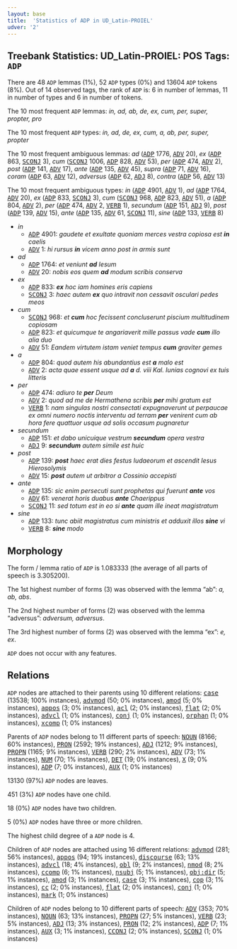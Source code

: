 ```yaml
---
layout: base
title:  'Statistics of ADP in UD_Latin-PROIEL'
udver: '2'
---
```


## Treebank Statistics: UD_Latin-PROIEL: POS Tags: `ADP`

There are 48 `ADP` lemmas (1%), 52 `ADP` types (0%) and 13604 `ADP` tokens (8%).
Out of 14 observed tags, the rank of `ADP` is: 6 in number of lemmas, 11 in number of types and 6 in number of tokens.

The 10 most frequent `ADP` lemmas: <em>in, ad, ab, de, ex, cum, per, super, propter, pro</em>

The 10 most frequent `ADP` types:  <em>in, ad, de, ex, cum, a, ab, per, super, propter</em>

The 10 most frequent ambiguous lemmas: <em>ad</em> (<tt><a href="la_proiel-pos-ADP.html">ADP</a></tt> 1776, <tt><a href="la_proiel-pos-ADV.html">ADV</a></tt> 20), <em>ex</em> (<tt><a href="la_proiel-pos-ADP.html">ADP</a></tt> 863, <tt><a href="la_proiel-pos-SCONJ.html">SCONJ</a></tt> 3), <em>cum</em> (<tt><a href="la_proiel-pos-SCONJ.html">SCONJ</a></tt> 1006, <tt><a href="la_proiel-pos-ADP.html">ADP</a></tt> 828, <tt><a href="la_proiel-pos-ADV.html">ADV</a></tt> 53), <em>per</em> (<tt><a href="la_proiel-pos-ADP.html">ADP</a></tt> 474, <tt><a href="la_proiel-pos-ADV.html">ADV</a></tt> 2), <em>post</em> (<tt><a href="la_proiel-pos-ADP.html">ADP</a></tt> 141, <tt><a href="la_proiel-pos-ADV.html">ADV</a></tt> 17), <em>ante</em> (<tt><a href="la_proiel-pos-ADP.html">ADP</a></tt> 135, <tt><a href="la_proiel-pos-ADV.html">ADV</a></tt> 45), <em>supra</em> (<tt><a href="la_proiel-pos-ADP.html">ADP</a></tt> 71, <tt><a href="la_proiel-pos-ADV.html">ADV</a></tt> 16), <em>coram</em> (<tt><a href="la_proiel-pos-ADP.html">ADP</a></tt> 63, <tt><a href="la_proiel-pos-ADV.html">ADV</a></tt> 12), <em>adversus</em> (<tt><a href="la_proiel-pos-ADP.html">ADP</a></tt> 62, <tt><a href="la_proiel-pos-ADJ.html">ADJ</a></tt> 8), <em>contra</em> (<tt><a href="la_proiel-pos-ADP.html">ADP</a></tt> 56, <tt><a href="la_proiel-pos-ADV.html">ADV</a></tt> 13)

The 10 most frequent ambiguous types:  <em>in</em> (<tt><a href="la_proiel-pos-ADP.html">ADP</a></tt> 4901, <tt><a href="la_proiel-pos-ADV.html">ADV</a></tt> 1), <em>ad</em> (<tt><a href="la_proiel-pos-ADP.html">ADP</a></tt> 1764, <tt><a href="la_proiel-pos-ADV.html">ADV</a></tt> 20), <em>ex</em> (<tt><a href="la_proiel-pos-ADP.html">ADP</a></tt> 833, <tt><a href="la_proiel-pos-SCONJ.html">SCONJ</a></tt> 3), <em>cum</em> (<tt><a href="la_proiel-pos-SCONJ.html">SCONJ</a></tt> 968, <tt><a href="la_proiel-pos-ADP.html">ADP</a></tt> 823, <tt><a href="la_proiel-pos-ADV.html">ADV</a></tt> 51), <em>a</em> (<tt><a href="la_proiel-pos-ADP.html">ADP</a></tt> 804, <tt><a href="la_proiel-pos-ADV.html">ADV</a></tt> 2), <em>per</em> (<tt><a href="la_proiel-pos-ADP.html">ADP</a></tt> 474, <tt><a href="la_proiel-pos-ADV.html">ADV</a></tt> 2, <tt><a href="la_proiel-pos-VERB.html">VERB</a></tt> 1), <em>secundum</em> (<tt><a href="la_proiel-pos-ADP.html">ADP</a></tt> 151, <tt><a href="la_proiel-pos-ADJ.html">ADJ</a></tt> 9), <em>post</em> (<tt><a href="la_proiel-pos-ADP.html">ADP</a></tt> 139, <tt><a href="la_proiel-pos-ADV.html">ADV</a></tt> 15), <em>ante</em> (<tt><a href="la_proiel-pos-ADP.html">ADP</a></tt> 135, <tt><a href="la_proiel-pos-ADV.html">ADV</a></tt> 61, <tt><a href="la_proiel-pos-SCONJ.html">SCONJ</a></tt> 11), <em>sine</em> (<tt><a href="la_proiel-pos-ADP.html">ADP</a></tt> 133, <tt><a href="la_proiel-pos-VERB.html">VERB</a></tt> 8)


* <em>in</em>
  * <tt><a href="la_proiel-pos-ADP.html">ADP</a></tt> 4901: <em>gaudete et exultate quoniam merces vestra copiosa est <b>in</b> caelis</em>
  * <tt><a href="la_proiel-pos-ADV.html">ADV</a></tt> 1: <em>hi rursus <b>in</b> vicem anno post in armis sunt</em>
* <em>ad</em>
  * <tt><a href="la_proiel-pos-ADP.html">ADP</a></tt> 1764: <em>et veniunt <b>ad</b> Iesum</em>
  * <tt><a href="la_proiel-pos-ADV.html">ADV</a></tt> 20: <em>nobis eos quem <b>ad</b> modum scribis conserva</em>
* <em>ex</em>
  * <tt><a href="la_proiel-pos-ADP.html">ADP</a></tt> 833: <em><b>ex</b> hoc iam homines eris capiens</em>
  * <tt><a href="la_proiel-pos-SCONJ.html">SCONJ</a></tt> 3: <em>haec autem <b>ex</b> quo intravit non cessavit osculari pedes meos</em>
* <em>cum</em>
  * <tt><a href="la_proiel-pos-SCONJ.html">SCONJ</a></tt> 968: <em>et <b>cum</b> hoc fecissent concluserunt piscium multitudinem copiosam</em>
  * <tt><a href="la_proiel-pos-ADP.html">ADP</a></tt> 823: <em>et quicumque te angariaverit mille passus vade <b>cum</b> illo alia duo</em>
  * <tt><a href="la_proiel-pos-ADV.html">ADV</a></tt> 51: <em>Eandem virtutem istam veniet tempus <b>cum</b> graviter gemes</em>
* <em>a</em>
  * <tt><a href="la_proiel-pos-ADP.html">ADP</a></tt> 804: <em>quod autem his abundantius est <b>a</b> malo est</em>
  * <tt><a href="la_proiel-pos-ADV.html">ADV</a></tt> 2: <em>acta quae essent usque ad <b>a</b> d. viii Kal. Iunias cognovi ex tuis litteris</em>
* <em>per</em>
  * <tt><a href="la_proiel-pos-ADP.html">ADP</a></tt> 474: <em>adiuro te <b>per</b> Deum</em>
  * <tt><a href="la_proiel-pos-ADV.html">ADV</a></tt> 2: <em>quod ad me de Hermathena scribis <b>per</b> mihi gratum est</em>
  * <tt><a href="la_proiel-pos-VERB.html">VERB</a></tt> 1: <em>nam singulas nostri consectati expugnaverunt ut perpaucae ex omni numero noctis interventu ad terram <b>per</b> venirent cum ab hora fere quattuor usque ad solis occasum pugnaretur</em>
* <em>secundum</em>
  * <tt><a href="la_proiel-pos-ADP.html">ADP</a></tt> 151: <em>et dabo unicuique vestrum <b>secundum</b> opera vestra</em>
  * <tt><a href="la_proiel-pos-ADJ.html">ADJ</a></tt> 9: <em><b>secundum</b> autem simile est huic</em>
* <em>post</em>
  * <tt><a href="la_proiel-pos-ADP.html">ADP</a></tt> 139: <em><b>post</b> haec erat dies festus Iudaeorum et ascendit Iesus Hierosolymis</em>
  * <tt><a href="la_proiel-pos-ADV.html">ADV</a></tt> 15: <em><b>post</b> autem ut arbitror a Cossinio accepisti</em>
* <em>ante</em>
  * <tt><a href="la_proiel-pos-ADP.html">ADP</a></tt> 135: <em>sic enim persecuti sunt prophetas qui fuerunt <b>ante</b> vos</em>
  * <tt><a href="la_proiel-pos-ADV.html">ADV</a></tt> 61: <em>venerat horis duabus <b>ante</b> Chaerippus</em>
  * <tt><a href="la_proiel-pos-SCONJ.html">SCONJ</a></tt> 11: <em>sed totum est in eo si <b>ante</b> quam ille ineat magistratum</em>
* <em>sine</em>
  * <tt><a href="la_proiel-pos-ADP.html">ADP</a></tt> 133: <em>tunc abiit magistratus cum ministris et adduxit illos <b>sine</b> vi</em>
  * <tt><a href="la_proiel-pos-VERB.html">VERB</a></tt> 8: <em><b>sine</b> modo</em>

## Morphology

The form / lemma ratio of `ADP` is 1.083333 (the average of all parts of speech is 3.305200).

The 1st highest number of forms (3) was observed with the lemma “ab”: <em>a, ab, abs</em>.

The 2nd highest number of forms (2) was observed with the lemma “adversus”: <em>adversum, adversus</em>.

The 3rd highest number of forms (2) was observed with the lemma “ex”: <em>e, ex</em>.

`ADP` does not occur with any features.


## Relations

`ADP` nodes are attached to their parents using 10 different relations: <tt><a href="la_proiel-dep-case.html">case</a></tt> (13538; 100% instances), <tt><a href="la_proiel-dep-advmod.html">advmod</a></tt> (50; 0% instances), <tt><a href="la_proiel-dep-amod.html">amod</a></tt> (5; 0% instances), <tt><a href="la_proiel-dep-appos.html">appos</a></tt> (3; 0% instances), <tt><a href="la_proiel-dep-acl.html">acl</a></tt> (2; 0% instances), <tt><a href="la_proiel-dep-flat.html">flat</a></tt> (2; 0% instances), <tt><a href="la_proiel-dep-advcl.html">advcl</a></tt> (1; 0% instances), <tt><a href="la_proiel-dep-conj.html">conj</a></tt> (1; 0% instances), <tt><a href="la_proiel-dep-orphan.html">orphan</a></tt> (1; 0% instances), <tt><a href="la_proiel-dep-xcomp.html">xcomp</a></tt> (1; 0% instances)

Parents of `ADP` nodes belong to 11 different parts of speech: <tt><a href="la_proiel-pos-NOUN.html">NOUN</a></tt> (8166; 60% instances), <tt><a href="la_proiel-pos-PRON.html">PRON</a></tt> (2592; 19% instances), <tt><a href="la_proiel-pos-ADJ.html">ADJ</a></tt> (1212; 9% instances), <tt><a href="la_proiel-pos-PROPN.html">PROPN</a></tt> (1165; 9% instances), <tt><a href="la_proiel-pos-VERB.html">VERB</a></tt> (290; 2% instances), <tt><a href="la_proiel-pos-ADV.html">ADV</a></tt> (73; 1% instances), <tt><a href="la_proiel-pos-NUM.html">NUM</a></tt> (70; 1% instances), <tt><a href="la_proiel-pos-DET.html">DET</a></tt> (19; 0% instances), <tt><a href="la_proiel-pos-X.html">X</a></tt> (9; 0% instances), <tt><a href="la_proiel-pos-ADP.html">ADP</a></tt> (7; 0% instances), <tt><a href="la_proiel-pos-AUX.html">AUX</a></tt> (1; 0% instances)

13130 (97%) `ADP` nodes are leaves.

451 (3%) `ADP` nodes have one child.

18 (0%) `ADP` nodes have two children.

5 (0%) `ADP` nodes have three or more children.

The highest child degree of a `ADP` node is 4.

Children of `ADP` nodes are attached using 16 different relations: <tt><a href="la_proiel-dep-advmod.html">advmod</a></tt> (281; 56% instances), <tt><a href="la_proiel-dep-appos.html">appos</a></tt> (94; 19% instances), <tt><a href="la_proiel-dep-discourse.html">discourse</a></tt> (63; 13% instances), <tt><a href="la_proiel-dep-advcl.html">advcl</a></tt> (18; 4% instances), <tt><a href="la_proiel-dep-obl.html">obl</a></tt> (9; 2% instances), <tt><a href="la_proiel-dep-nmod.html">nmod</a></tt> (8; 2% instances), <tt><a href="la_proiel-dep-ccomp.html">ccomp</a></tt> (6; 1% instances), <tt><a href="la_proiel-dep-nsubj.html">nsubj</a></tt> (5; 1% instances), <tt><a href="la_proiel-dep-obj-dir.html">obj:dir</a></tt> (5; 1% instances), <tt><a href="la_proiel-dep-amod.html">amod</a></tt> (3; 1% instances), <tt><a href="la_proiel-dep-case.html">case</a></tt> (3; 1% instances), <tt><a href="la_proiel-dep-cop.html">cop</a></tt> (3; 1% instances), <tt><a href="la_proiel-dep-cc.html">cc</a></tt> (2; 0% instances), <tt><a href="la_proiel-dep-flat.html">flat</a></tt> (2; 0% instances), <tt><a href="la_proiel-dep-conj.html">conj</a></tt> (1; 0% instances), <tt><a href="la_proiel-dep-mark.html">mark</a></tt> (1; 0% instances)

Children of `ADP` nodes belong to 10 different parts of speech: <tt><a href="la_proiel-pos-ADV.html">ADV</a></tt> (353; 70% instances), <tt><a href="la_proiel-pos-NOUN.html">NOUN</a></tt> (63; 13% instances), <tt><a href="la_proiel-pos-PROPN.html">PROPN</a></tt> (27; 5% instances), <tt><a href="la_proiel-pos-VERB.html">VERB</a></tt> (23; 5% instances), <tt><a href="la_proiel-pos-ADJ.html">ADJ</a></tt> (13; 3% instances), <tt><a href="la_proiel-pos-PRON.html">PRON</a></tt> (12; 2% instances), <tt><a href="la_proiel-pos-ADP.html">ADP</a></tt> (7; 1% instances), <tt><a href="la_proiel-pos-AUX.html">AUX</a></tt> (3; 1% instances), <tt><a href="la_proiel-pos-CCONJ.html">CCONJ</a></tt> (2; 0% instances), <tt><a href="la_proiel-pos-SCONJ.html">SCONJ</a></tt> (1; 0% instances)

